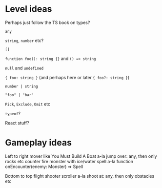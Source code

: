 # Level ideas

Perhaps just follow the TS book on types?

`any`

`string`, `number` etc?

`[]`

`function foo(): string {}` and `() => string`

`null` and `undefined`

`{ foo: string }` (and perhaps here or later `{ foo?: string }`)

`number | string`

`"foo" | "bar"`

`Pick`, `Exclude`, `Omit` etc

`typeof`?

React stuff?

# Gameplay ideas

Left to right mover like You Must Build A Boat
a-la jump over: any, then only rocks etc
counter fire monster with ice/water spell a-la function onEncounter(enemy: Monster<Fire>) => Spell<Water>

Bottom to top flight shooter scroller
a-la shoot at: any, then only obstacles etc
